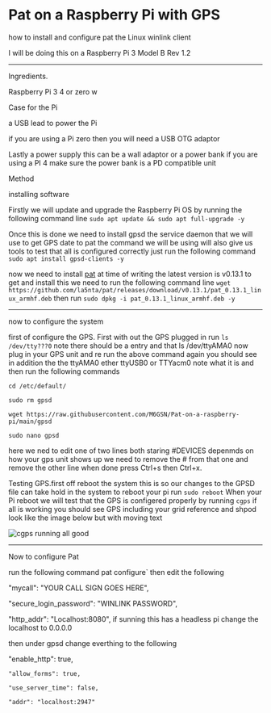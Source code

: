 # Pat on a Raspberry Pi with GPS
how to install and configure pat the Linux winlink client

I will be doing this on a Raspberry Pi 3 Model B Rev 1.2

___

Ingredients.

Raspberry Pi 3 4 or zero w

Case for the Pi

a USB lead to power the Pi

if you are using a Pi zero then you will need a USB OTG adaptor

Lastly a power supply this can be a wall adaptor or a power bank if you are using a PI 4 make sure the power bank is a PD compatible unit

Method 

installing software

Firstly we will update and upgrade the Raspberry Pi OS by running the following command line `sudo apt update && sudo apt full-upgrade -y`

Once this is done we need to install gpsd the service daemon that we will use to get GPS date to pat  the command we will be using will also give us tools to test that all is configured correctly just run the following command `sudo apt install gpsd-clients -y`

now we need to install [pat](https://getpat.io/) at time of writing the latest version is v0.13.1 
to get and install this we need to run the following command line `wget https://github.com/la5nta/pat/releases/download/v0.13.1/pat_0.13.1_linux_armhf.deb`  then run  `sudo dpkg -i pat_0.13.1_linux_armhf.deb -y`

___

now to configure the system

first of configure the GPS.  First with out the GPS plugged in run `ls /dev/tty???0` note there should be a entry and that ls /dev/ttyAMA0 now plug in your GPS unit and re run the above command again you should see in addition the the ttyAMA0 ether ttyUSB0 or TTYacm0 note what it is and then run 
the following commands

`cd /etc/default/`

`sudo rm gpsd`

`wget https://raw.githubusercontent.com/M6GSN/Pat-on-a-raspberry-pi/main/gpsd`

`sudo nano gpsd`

here we ned to edit one of two lines both staring #DEVICES depenmds on how your gps unit shows up we need to remove the # from that one and remove the other line when done press Ctrl+s then Ctrl+x. 

Testing GPS.first off reboot the system this is so our changes to the GPSD file can take hold in the system to reboot your pi run `sudo reboot`
When your Pi reboot we will test that the GPS is configered properly by running `cgps` if all is working you should see GPS including your grid reference and shpod look like the image below but with moving text

![cgps running all good](https://m6gsn.co.uk/git/pat/cgps.png)

___
Now to configure Pat

run the following command pat configure`
then edit the following

"mycall": "YOUR CALL SIGN GOES HERE",

"secure_login_password": "WINLINK PASSWORD",

"http_addr": "Localhost:8080", if sunning this has a headless pi change the localhost to 0.0.0.0 

then under gpsd change everthing to the following

   "enable_http": true,

    "allow_forms": true,

    "use_server_time": false,

    "addr": "localhost:2947"

